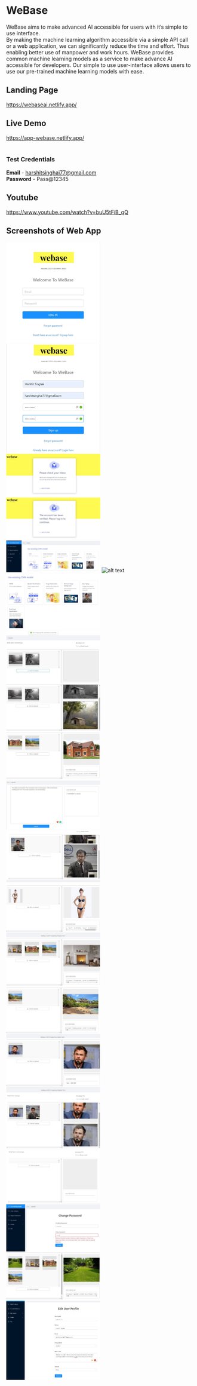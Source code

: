 # WeBase
WeBase aims to make advanced AI accessible for users with it’s simple to use interface. </br>
By making the machine learning algorithm accessible via a simple API call or a web application, we can significantly reduce the time and effort. Thus enabling better use of manpower and work hours. WeBase provides common machine learning models as a service to make advance AI accessible for developers. Our simple to use user-interface allows users to use our pre-trained machine learning models with ease.

## Landing Page
https://webaseai.netlify.app/

## Live Demo
https://app-webase.netlify.app/ 
</br>
</br>
### **Test Credentials** </br>
**Email** - harshitsinghai77@gmail.com </br>
**Password** - Pass@12345

## Youtube
https://www.youtube.com/watch?v=buU5tFiB_qQ

## Screenshots of Web App
<img src="screenshots/1.jpeg" alt="alt text" width="50%">
<img src="screenshots/2.jpeg" alt="alt text" width="50%">
<img src="screenshots/3.jpeg" alt="alt text" width="50%">
<img src="screenshots/4.jpeg" alt="alt text" width="50%">
<img src="screenshots/5.jpeg" alt="alt text" width="50%">
<img src="screenshots/6.jpeg" alt="alt text" width="50%">
<img src="screenshots/7.jpeg" alt="alt text" width="50%">
<img src="screenshots/8.jpeg" alt="alt text" width="50%">
<img src="screenshots/9.jpeg" alt="alt text" width="50%">
<img src="screenshots/10.jpeg" alt="alt text" width="50%">
<img src="screenshots/11.jpeg" alt="alt text" width="50%">
<img src="screenshots/12.jpeg" alt="alt text" width="50%">
<img src="screenshots/13.jpeg" alt="alt text" width="50%">
<img src="screenshots/14.jpeg" alt="alt text" width="50%">
<img src="screenshots/15.jpeg" alt="alt text" width="50%">
<img src="screenshots/16.jpeg" alt="alt text" width="50%">
<img src="screenshots/17.jpeg" alt="alt text" width="50%">
<img src="screenshots/18.jpeg" alt="alt text" width="50%">
<img src="screenshots/19.jpeg" alt="alt text" width="50%">
<img src="screenshots/20.jpeg" alt="alt text" width="50%">
<img src="screenshots/21.jpeg" alt="alt text" width="50%">
